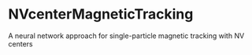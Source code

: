 # NVcenterMagneticTracking
A neural network approach for single-particle magnetic tracking with NV centers
